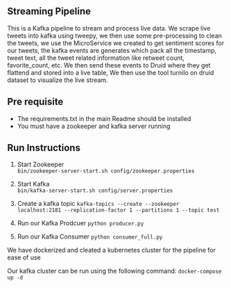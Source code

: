 ## Streaming Pipeline

This is a Kafka pipeline to stream and process live data. We scrape live tweets into kafka using tweepy, 
we then use some pre-processing to clean the tweets, we use the MicroService we created to get sentiment scores for our tweets, 
the kafka events are generates which pack all the timestamp, tweet text, all the tweet related information like retweet count, favorite_count, etc.
We then send these events to Druid where they get flattend and stored into a live table, We then use the tool turnilo on druid dataset to visualize the live stream.



## Pre requisite
- The requirements.txt in the main Readme should be installed
- You must have a zookeeper and kafka server running


## Run Instructions 

1. Start Zookeeper <br />
`
 bin/zookeeper-server-start.sh config/zookeeper.properties
`

2. Start Kafka <br />
`
bin/kafka-server-start.sh config/server.properties
`

3. Create a kafka topic 
`
kafka-topics --create --zookeeper localhost:2181 --replication-factor 1 --partitions 1 --topic test
`

4. Run our Kafka Prodcuer
`
python producer.py
`

5. Run our Kafka Consumer
`
python consumer_full.py
`

We have dockerized and cleated a kubernetes cluster for the pipeline for ease of use

Our kafka cluster can be run using the following command:
`
docker-compose up -d
`




